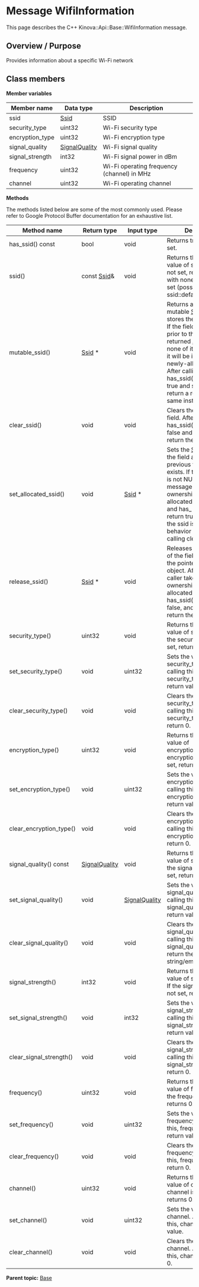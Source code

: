 # Message WifiInformation

This page describes the C++ Kinova::Api::Base::WifiInformation message.

## Overview / Purpose

Provides information about a specific Wi-Fi network

## Class members

 **Member variables** 

|Member name|Data type|Description|
|-----------|---------|-----------|
|ssid| [Ssid](msg_Base_Ssid.md#)|SSID|
|security\_type|uint32|Wi-Fi security type|
|encryption\_type|uint32|Wi-Fi encryption type|
|signal\_quality| [SignalQuality](enm_Base_SignalQuality.md#)|Wi-Fi signal quality|
|signal\_strength|int32|Wi-Fi signal power in dBm|
|frequency|uint32|Wi-Fi operating frequency \(channel\) in MHz|
|channel|uint32|Wi-Fi operating channel|

 **Methods** 

The methods listed below are some of the most commonly used. Please refer to Google Protocol Buffer documentation for an exhaustive list.

|Method name|Return type|Input type|Description|
|-----------|-----------|----------|-----------|
|has\_ssid\(\) const|bool|void|Returns true if ssid is set.|
|ssid\(\)|const [Ssid](msg_Base_Ssid.md#)&|void|Returns the current value of ssid. If ssid is not set, returns a [Ssid](msg_Base_Ssid.md#) with none of its fields set \(possibly ssid::default\_instance\(\)\).|
|mutable\_ssid\(\)| [Ssid](msg_Base_Ssid.md#) \*|void|Returns a pointer to the mutable [Ssid](msg_Base_Ssid.md#) object that stores the field's value. If the field was not set prior to the call, then the returned [Ssid](msg_Base_Ssid.md#) will have none of its fields set \(i.e. it will be identical to a newly-allocated [Ssid](msg_Base_Ssid.md#)\). After calling this, has\_ssid\(\) will return true and ssid\(\) will return a reference to the same instance of [Ssid](msg_Base_Ssid.md#).|
|clear\_ssid\(\)|void|void|Clears the value of the field. After calling this, has\_ssid\(\) will return false and ssid\(\) will return the default value.|
|set\_allocated\_ssid\(\)|void| [Ssid](msg_Base_Ssid.md#) \*|Sets the [Ssid](msg_Base_Ssid.md#) object to the field and frees the previous field value if it exists. If the [Ssid](msg_Base_Ssid.md#) pointer is not NULL, the message takes ownership of the allocated [Ssid](msg_Base_Ssid.md#) object and has\_ [Ssid](msg_Base_Ssid.md#)\(\) will return true. Otherwise, if the ssid is NULL, the behavior is the same as calling clear\_ssid\(\).|
|release\_ssid\(\)| [Ssid](msg_Base_Ssid.md#) \*|void|Releases the ownership of the field and returns the pointer of the [Ssid](msg_Base_Ssid.md#) object. After calling this, caller takes the ownership of the allocated [Ssid](msg_Base_Ssid.md#) object, has\_ssid\(\) will return false, and ssid\(\) will return the default value.|
|security\_type\(\)|uint32|void|Returns the current value of security\_type. If the security\_type is not set, returns 0.|
|set\_security\_type\(\)|void|uint32|Sets the value of security\_type. After calling this, security\_type\(\) will return value.|
|clear\_security\_type\(\)|void|void|Clears the value of security\_type. After calling this, security\_type\(\) will return 0.|
|encryption\_type\(\)|uint32|void|Returns the current value of encryption\_type. If the encryption\_type is not set, returns 0.|
|set\_encryption\_type\(\)|void|uint32|Sets the value of encryption\_type. After calling this, encryption\_type\(\) will return value.|
|clear\_encryption\_type\(\)|void|void|Clears the value of encryption\_type. After calling this, encryption\_type\(\) will return 0.|
|signal\_quality\(\) const| [SignalQuality](enm_Base_SignalQuality.md#)|void|Returns the current value of signal\_quality. If the signal\_quality is not set, returns 0.|
|set\_signal\_quality\(\)|void| [SignalQuality](enm_Base_SignalQuality.md#)|Sets the value of signal\_quality. After calling this, signal\_quality\(\) will return value.|
|clear\_signal\_quality\(\)|void|void|Clears the value of signal\_quality. After calling this, signal\_quality\(\) will return the empty string/empty bytes.|
|signal\_strength\(\)|int32|void|Returns the current value of signal\_strength. If the signal\_strength is not set, returns 0.|
|set\_signal\_strength\(\)|void|int32|Sets the value of signal\_strength. After calling this, signal\_strength\(\) will return value.|
|clear\_signal\_strength\(\)|void|void|Clears the value of signal\_strength. After calling this, signal\_strength\(\) will return 0.|
|frequency\(\)|uint32|void|Returns the current value of frequency. If the frequency is not set, returns 0.|
|set\_frequency\(\)|void|uint32|Sets the value of frequency. After calling this, frequency\(\) will return value.|
|clear\_frequency\(\)|void|void|Clears the value of frequency. After calling this, frequency\(\) will return 0.|
|channel\(\)|uint32|void|Returns the current value of channel. If the channel is not set, returns 0.|
|set\_channel\(\)|void|uint32|Sets the value of channel. After calling this, channel\(\) will return value.|
|clear\_channel\(\)|void|void|Clears the value of channel. After calling this, channel\(\) will return 0.|

**Parent topic:** [Base](../references/summary_Base.md)

